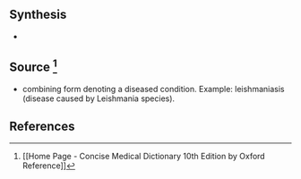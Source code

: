 ## Synthesis
- 
## Source [^1]
- combining form denoting a diseased condition. Example: leishmaniasis (disease caused by Leishmania species).
## References

[^1]: [[Home Page - Concise Medical Dictionary 10th Edition by Oxford Reference]]